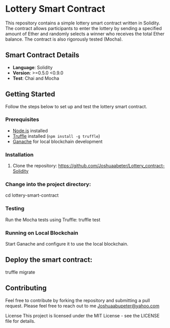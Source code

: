 # Lottery Smart Contract

This repository contains a simple lottery smart contract written in Solidity. The contract allows participants to enter the lottery by sending a specified amount of Ether and randomly selects a winner who receives the total Ether balance. The contract is also rigorously tested (Mocha).

## Smart Contract Details

- **Language**: Solidity
- **Version**: >=0.5.0 <0.9.0
- **Test**: Chai and Mocha

## Getting Started

Follow the steps below to set up and test the lottery smart contract.

### Prerequisites

- [Node.js](https://nodejs.org/) installed
- [Truffle](https://www.trufflesuite.com/truffle) installed (`npm install -g truffle`)
- [Ganache](https://www.trufflesuite.com/ganache) for local blockchain development

### Installation

1. Clone the repository:
https://github.com/Joshuaabeter/Lottery_contract-Solidity

### Change into the project directory:
cd lottery-smart-contract

### Testing
Run the Mocha tests using Truffle:
truffle test

### Running on Local Blockchain
Start Ganache and configure it to use the local blockchain.

## Deploy the smart contract:
truffle migrate

## Contributing
Feel free to contribute by forking the repository and submitting a pull request.
Please feel free to reach out to me Joshuaabupeter@yahoo.com

License
This project is licensed under the MIT License - see the LICENSE file for details.

